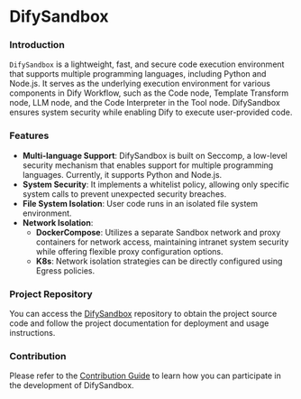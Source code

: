 # DifySandbox

### Introduction
`DifySandbox` is a lightweight, fast, and secure code execution environment that supports multiple programming languages, including Python and Node.js. It serves as the underlying execution environment for various components in Dify Workflow, such as the Code node, Template Transform node, LLM node, and the Code Interpreter in the Tool node. DifySandbox ensures system security while enabling Dify to execute user-provided code.

### Features
- **Multi-language Support**: DifySandbox is built on Seccomp, a low-level security mechanism that enables support for multiple programming languages. Currently, it supports Python and Node.js.
- **System Security**: It implements a whitelist policy, allowing only specific system calls to prevent unexpected security breaches.
- **File System Isolation**: User code runs in an isolated file system environment.
- **Network Isolation**:
    - **DockerCompose**: Utilizes a separate Sandbox network and proxy containers for network access, maintaining intranet system security while offering flexible proxy configuration options.
    - **K8s**: Network isolation strategies can be directly configured using Egress policies.

### Project Repository
You can access the [DifySandbox](https://github.com/langgenius/dify-sandbox) repository to obtain the project source code and follow the project documentation for deployment and usage instructions.

### Contribution
Please refer to the [Contribution Guide](./contribution.md) to learn how you can participate in the development of DifySandbox.